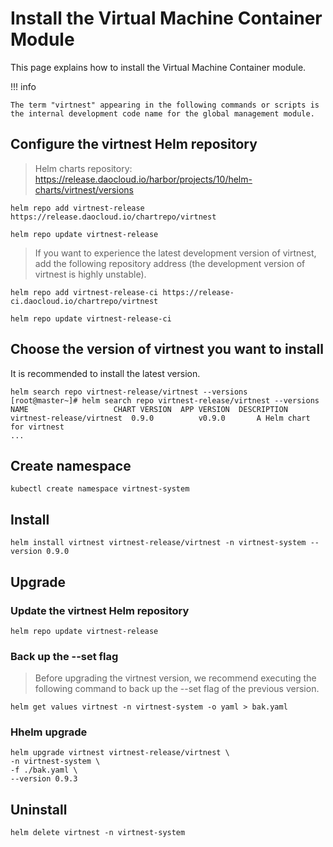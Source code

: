# Install the Virtual Machine Container Module

This page explains how to install the Virtual Machine Container module.

!!! info

    The term "virtnest" appearing in the following commands or scripts is the internal development code name for the global management module.

## Configure the virtnest Helm repository

> Helm charts repository: <https://release.daocloud.io/harbor/projects/10/helm-charts/virtnest/versions>

```shell
helm repo add virtnest-release https://release.daocloud.io/chartrepo/virtnest

helm repo update virtnest-release
```

> If you want to experience the latest development version of virtnest, add the following repository address (the development version of virtnest is highly unstable).

```shell
helm repo add virtnest-release-ci https://release-ci.daocloud.io/chartrepo/virtnest

helm repo update virtnest-release-ci
```

## Choose the version of virtnest you want to install

It is recommended to install the latest version.

```shell
helm search repo virtnest-release/virtnest --versions
[root@master~]# helm search repo virtnest-release/virtnest --versions
NAME                   CHART VERSION  APP VERSION  DESCRIPTION
virtnest-release/virtnest  0.9.0          v0.9.0       A Helm chart for virtnest
...
```

## Create namespace

```shell
kubectl create namespace virtnest-system
```

## Install

```shell
helm install virtnest virtnest-release/virtnest -n virtnest-system --version 0.9.0
```

## Upgrade

### Update the virtnest Helm repository

```shell
helm repo update virtnest-release
```

### Back up the --set flag

> Before upgrading the virtnest version, we recommend executing the following command to back up the --set flag of the previous version.

```shell
helm get values virtnest -n virtnest-system -o yaml > bak.yaml
```

### Hhelm upgrade

```shell
helm upgrade virtnest virtnest-release/virtnest \
-n virtnest-system \
-f ./bak.yaml \
--version 0.9.3
```

## Uninstall

```shell
helm delete virtnest -n virtnest-system
```
